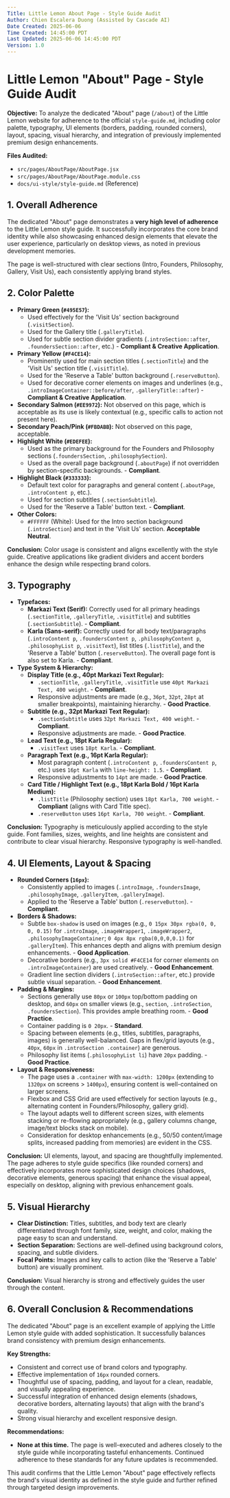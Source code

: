 ```yaml
---
Title: Little Lemon About Page - Style Guide Audit
Author: Chien Escalera Duong (Assisted by Cascade AI)
Date Created: 2025-06-06
Time Created: 14:45:00 PDT
Last Updated: 2025-06-06 14:45:00 PDT
Version: 1.0
---
```


# Little Lemon "About" Page - Style Guide Audit

**Objective:** To analyze the dedicated "About" page (`/about`) of the Little Lemon website for adherence to the official `style-guide.md`, including color palette, typography, UI elements (borders, padding, rounded corners), layout, spacing, visual hierarchy, and integration of previously implemented premium design enhancements.

**Files Audited:**
*   `src/pages/AboutPage/AboutPage.jsx`
*   `src/pages/AboutPage/AboutPage.module.css`
*   `docs/ui-style/style-guide.md` (Reference)

## 1. Overall Adherence

The dedicated "About" page demonstrates a **very high level of adherence** to the Little Lemon style guide. It successfully incorporates the core brand identity while also showcasing enhanced design elements that elevate the user experience, particularly on desktop views, as noted in previous development memories.

The page is well-structured with clear sections (Intro, Founders, Philosophy, Gallery, Visit Us), each consistently applying brand styles.

## 2. Color Palette

*   **Primary Green (`#495E57`):**
    *   Used effectively for the 'Visit Us' section background (`.visitSection`).
    *   Used for the Gallery title (`.galleryTitle`).
    *   Used for subtle section divider gradients (`.introSection::after`, `.foundersSection::after`, etc.) - **Compliant & Creative Application**.
*   **Primary Yellow (`#F4CE14`):**
    *   Prominently used for main section titles (`.sectionTitle`) and the 'Visit Us' section title (`.visitTitle`).
    *   Used for the 'Reserve a Table' button background (`.reserveButton`).
    *   Used for decorative corner elements on images and underlines (e.g., `.introImageContainer::before/after`, `.galleryTitle::after`) - **Compliant & Creative Application**.
*   **Secondary Salmon (`#EE9972`):** Not observed on this page, which is acceptable as its use is likely contextual (e.g., specific calls to action not present here).
*   **Secondary Peach/Pink (`#FBDABB`):** Not observed on this page, acceptable.
*   **Highlight White (`#EDEFEE`):**
    *   Used as the primary background for the Founders and Philosophy sections (`.foundersSection`, `.philosophySection`).
    *   Used as the overall page background (`.aboutPage`) if not overridden by section-specific backgrounds. - **Compliant**.
*   **Highlight Black (`#333333`):**
    *   Default text color for paragraphs and general content (`.aboutPage`, `.introContent p`, etc.).
    *   Used for section subtitles (`.sectionSubtitle`).
    *   Used for the 'Reserve a Table' button text. - **Compliant**.
*   **Other Colors:**
    *   `#FFFFFF` (White): Used for the Intro section background (`.introSection`) and text in the 'Visit Us' section. **Acceptable Neutral**.

**Conclusion:** Color usage is consistent and aligns excellently with the style guide. Creative applications like gradient dividers and accent borders enhance the design while respecting brand colors.

## 3. Typography

*   **Typefaces:**
    *   **Markazi Text (Serif):** Correctly used for all primary headings (`.sectionTitle`, `.galleryTitle`, `.visitTitle`) and subtitles (`.sectionSubtitle`). - **Compliant**.
    *   **Karla (Sans-serif):** Correctly used for all body text/paragraphs (`.introContent p`, `.foundersContent p`, `.philosophyContent p`, `.philosophyList p`, `.visitText`), list titles (`.listTitle`), and the 'Reserve a Table' button (`.reserveButton`). The overall page font is also set to Karla. - **Compliant**.
*   **Type System & Hierarchy:**
    *   **Display Title (e.g., 40pt Markazi Text Regular):**
        *   `.sectionTitle`, `.galleryTitle`, `.visitTitle` use `40pt Markazi Text, 400 weight`. - **Compliant**.
        *   Responsive adjustments are made (e.g., `36pt`, `32pt`, `28pt` at smaller breakpoints), maintaining hierarchy. - **Good Practice**.
    *   **Subtitle (e.g., 32pt Markazi Text Regular):**
        *   `.sectionSubtitle` uses `32pt Markazi Text, 400 weight`. - **Compliant**.
        *   Responsive adjustments are made. - **Good Practice**.
    *   **Lead Text (e.g., 18pt Karla Regular):**
        *   `.visitText` uses `18pt Karla`. - **Compliant**.
    *   **Paragraph Text (e.g., 16pt Karla Regular):**
        *   Most paragraph content (`.introContent p`, `.foundersContent p`, etc.) uses `16pt Karla` with `line-height: 1.5`. - **Compliant**.
        *   Responsive adjustments to `14pt` are made. - **Good Practice**.
    *   **Card Title / Highlight Text (e.g., 18pt Karla Bold / 16pt Karla Medium):**
        *   `.listTitle` (Philosophy section) uses `18pt Karla, 700 weight`. - **Compliant** (aligns with Card Title spec).
        *   `.reserveButton` uses `16pt Karla, 700 weight`. - **Compliant**.

**Conclusion:** Typography is meticulously applied according to the style guide. Font families, sizes, weights, and line heights are consistent and contribute to clear visual hierarchy. Responsive typography is well-handled.

## 4. UI Elements, Layout & Spacing

*   **Rounded Corners (`16px`):**
    *   Consistently applied to images (`.introImage`, `.foundersImage`, `.philosophyImage`, `.galleryItem`, `.galleryImage`).
    *   Applied to the 'Reserve a Table' button (`.reserveButton`). - **Compliant**.
*   **Borders & Shadows:**
    *   Subtle `box-shadow` is used on images (e.g., `0 15px 30px rgba(0, 0, 0, 0.15)` for `.introImage`, `.imageWrapper1`, `.imageWrapper2`, `.philosophyImageContainer`; `0 4px 8px rgba(0,0,0,0.1)` for `.galleryItem`). This enhances depth and aligns with premium design enhancements. - **Good Application**.
    *   Decorative borders (e.g., `3px solid #F4CE14` for corner elements on `.introImageContainer`) are used creatively. - **Good Enhancement**.
    *   Gradient line section dividers (`.introSection::after`, etc.) provide subtle visual separation. - **Good Enhancement**.
*   **Padding & Margins:**
    *   Sections generally use `80px` or `100px` top/bottom padding on desktop, and `60px` on smaller views (e.g., `section`, `.introSection`, `.foundersSection`). This provides ample breathing room. - **Good Practice**.
    *   Container padding is `0 20px`. - **Standard**.
    *   Spacing between elements (e.g., titles, subtitles, paragraphs, images) is generally well-balanced. Gaps in flex/grid layouts (e.g., `40px`, `60px` in `.introSection .container`) are generous.
    *   Philosophy list items (`.philosophyList li`) have `20px` padding. - **Good Practice**.
*   **Layout & Responsiveness:**
    *   The page uses a `.container` with `max-width: 1200px` (extending to `1320px` on screens > `1400px`), ensuring content is well-contained on larger screens.
    *   Flexbox and CSS Grid are used effectively for section layouts (e.g., alternating content in Founders/Philosophy, gallery grid).
    *   The layout adapts well to different screen sizes, with elements stacking or re-flowing appropriately (e.g., gallery columns change, image/text blocks stack on mobile).
    *   Consideration for desktop enhancements (e.g., 50/50 content/image splits, increased padding from memories) are evident in the CSS.

**Conclusion:** UI elements, layout, and spacing are thoughtfully implemented. The page adheres to style guide specifics (like rounded corners) and effectively incorporates more sophisticated design choices (shadows, decorative elements, generous spacing) that enhance the visual appeal, especially on desktop, aligning with previous enhancement goals.

## 5. Visual Hierarchy

*   **Clear Distinction:** Titles, subtitles, and body text are clearly differentiated through font family, size, weight, and color, making the page easy to scan and understand.
*   **Section Separation:** Sections are well-defined using background colors, spacing, and subtle dividers.
*   **Focal Points:** Images and key calls to action (like the 'Reserve a Table' button) are visually prominent.

**Conclusion:** Visual hierarchy is strong and effectively guides the user through the content.

## 6. Overall Conclusion & Recommendations

The dedicated "About" page is an excellent example of applying the Little Lemon style guide with added sophistication. It successfully balances brand consistency with premium design enhancements.

**Key Strengths:**
*   Consistent and correct use of brand colors and typography.
*   Effective implementation of `16px` rounded corners.
*   Thoughtful use of spacing, padding, and layout for a clean, readable, and visually appealing experience.
*   Successful integration of enhanced design elements (shadows, decorative borders, alternating layouts) that align with the brand's quality.
*   Strong visual hierarchy and excellent responsive design.

**Recommendations:**
*   **None at this time.** The page is well-executed and adheres closely to the style guide while incorporating tasteful enhancements. Continued adherence to these standards for any future updates is recommended.

This audit confirms that the Little Lemon "About" page effectively reflects the brand's visual identity as defined in the style guide and further refined through targeted design improvements.
